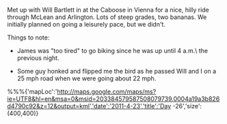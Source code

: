 Met up with Will Bartlett in at the Caboose in Vienna for a nice, hilly ride
through McLean and Arlington. Lots of steep grades, two bananas. We initially
planned on going a leisurely pace, but we didn't.

Things to note:

* James was "too tired" to go biking since he was up until 4 a.m.\ the previous
night.

* Some guy honked and flipped me the bird as he passed Will and I on a 25 mph
road when we were going about 22 mph.

%%%{'mapLoc':'http://maps.google.com/maps/ms?ie=UTF8&hl=en&msa=0&msid=203384579587508079739.0004a19a3b826d4790c92&z=12&output=kml','date':'2011-4-23','title':'Day -26','size':(400,400)}
